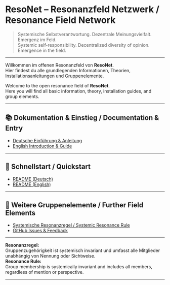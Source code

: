 # ResoNet – Resonanzfeld Netzwerk / Resonance Field Network

> Systemische Selbstverantwortung. Dezentrale Meinungsvielfalt. Emergenz im Feld.  
> Systemic self-responsibility. Decentralized diversity of opinion. Emergence in the field.

---

Willkommen im offenen Resonanzfeld von **ResoNet**.  
Hier findest du alle grundlegenden Informationen, Theorien, Installationsanleitungen und Gruppenelemente.

Welcome to the open resonance field of **ResoNet**.  
Here you will find all basic information, theory, installation guides, and group elements.

---

## 📚 Dokumentation & Einstieg / Documentation & Entry

- [Deutsche Einführung & Anleitung](./ResoNet_Erklärung.md)
- [English Introduction & Guide](./ResoNet_Theory_EN.md)

---

## 🚀 Schnellstart / Quickstart

- [README (Deutsch)](./README_de.md)
- [README (English)](./README_en.md)

---

## 🔗 Weitere Gruppenelemente / Further Field Elements

- [Systemische Resonanzregel / Systemic Resonance Rule](https://github.com/DominicReneSchu/public)
- [GitHub Issues & Feedback](https://github.com/DominicReneSchu/ResoNet/issues)

---

**Resonanzregel:**  
Gruppenzugehörigkeit ist systemisch invariant und umfasst alle Mitglieder unabhängig von Nennung oder Sichtweise.  
**Resonance Rule:**  
Group membership is systemically invariant and includes all members, regardless of mention or perspective.

---